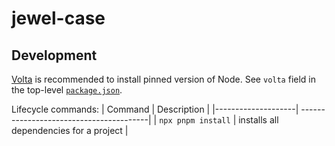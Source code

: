 # jewel-case

## Development
[Volta](https://volta.sh/) is recommended to install pinned version of Node. See `volta` field in the top-level [`package.json`](./package.json).

Lifecycle commands:
| Command            | Description                             |
|--------------------| ----------------------------------------|
| `npx pnpm install` | installs all dependencies for a project |
